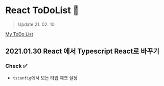 # React ToDoList 📝
> Update 21. 02. 10

[My ToDo List](https://eunjintodolist.netlify.app/)

## 2021.01.30 React 에서 Typescript React로 바꾸기

### Check ✅

- `tsconfig`에서 모든 타입 체크 설정
